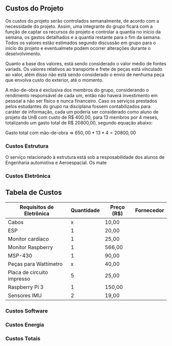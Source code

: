 ## Custos do Projeto

Os custos do projeto serão controlados semanalmente, de acordo com a necessidade do projeto. Assim, uma integrante do grupo ficará com a função de captar os recursos do projeto e controlar a quantia no início da semana, os gastos detalhados e a quantia restante para o fim da semana. Todos os valores estão estimados segundo discussão em grupo para o início do projeto e eventualmete podem ocorrer alterações durante o deselvolvimento.

Quanto a base dos valores, está sendo considerado o valor médio de fontes variads. Os valores relativos ao transporte e frete de peças está vínculado ao valor, além disso não está sendo considerado o envio de nenhuma peça que envolva custo do exterior, até o momento.

A mão-de-obra é exclusiva dos membros do grupo, considerando o rendimento responsável de cada um, então não haverá investimento em pessoal a não ser físico e nunca financeiro. Caso os serviços prestados pelos estudantes do grupo na disciplana fossem contabilizados para caráter de informação, cada um poderia ser considerado como aluno de projeto da UnB com custo de R$ 400,00, para 13 membros por 4 meses, totalizando um gasto total de R$ 20800,00, segundo equação abaixo:

Gasto total com mão-de-obra => $650,00*13*4 = 20800,00$

### Custos Estrutura

O serviço relacionado à estrutura está sob a resposabilidade dos alunos de Engenharia automotiva e Aeroespacial. Os mate

### Custos Eletrônica
## Tabela de Custos


| Requisitos de Eletrônica | Quantidade | Preço (R$) | Fornecedor |
|--------------------------|------------|-------|------------|
| Cabos                    |        x   |    10,00   |            |
| ESP                      |        1   |    20,00   |            |
| Monitor cardíaco         |        1   |    25,00   |            |
| Monitor Raspberry        |        1   |    566,00  |            |
| MSP-430                  |        1   |   90,00    |            |
| Peças para Wattímetro    |        x   |   40,00    |            |
| Placa de circuito impresso|       5   |   25,00    |            |
| Raspberry Pi 3           |        1   |   150,00   |            |
| Sensores IMU             |        2   |   19,00    |            |


### Custos Software

### Custos Energia

### Custos Totais

